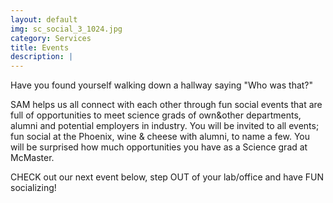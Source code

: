```yaml
---
layout: default
img: sc_social_3_1024.jpg
category: Services
title: Events
description: |
---
```

 Have you found yourself walking down a hallway saying "Who was that?"

SAM helps us all connect with each other through fun social events that are full of opportunities to meet science grads of own&other departments, alumni and potential employers in industry.
You will be invited to all events; fun social at the Phoenix, wine & cheese with alumni, to name a few. You will be surprised how much opportunities you have as a Science grad at McMaster.

CHECK out our next event below, step OUT of your lab/office and have FUN socializing!
